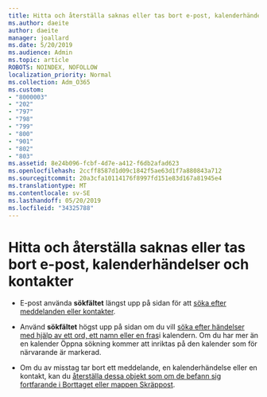 ```yaml
---
title: Hitta och återställa saknas eller tas bort e-post, kalenderhändelser och kontakter
ms.author: daeite
author: daeite
manager: joallard
ms.date: 5/20/2019
ms.audience: Admin
ms.topic: article
ROBOTS: NOINDEX, NOFOLLOW
localization_priority: Normal
ms.collection: Adm_O365
ms.custom:
- "8000003"
- "202"
- "797"
- "798"
- "799"
- "800"
- "901"
- "802"
- "803"
ms.assetid: 8e24b096-fcbf-4d7e-a412-f6db2afad623
ms.openlocfilehash: 2ccff8587d1d09c1842f5ae63d1f7a880843a712
ms.sourcegitcommit: 20a3cfa10114176f8997fd151e83d167a81945e4
ms.translationtype: MT
ms.contentlocale: sv-SE
ms.lasthandoff: 05/20/2019
ms.locfileid: "34325788"
---
```

# <a name="find-and-recover-missing-or-deleted-email-calendar-events-or-contacts"></a>Hitta och återställa saknas eller tas bort e-post, kalenderhändelser och kontakter

- E-post använda **sökfältet** längst upp på sidan för att [söka efter meddelanden eller kontakter](https://support.office.com/article/88108edf-028e-4306-b87e-7400bbb40aa7).
  
- Använd **sökfältet** högst upp på sidan om du vill [söka efter händelser med hjälp av ett ord, ett namn eller en fras](https://support.office.com/article/5bc05289-c84c-4849-95a8-7eac05ed478a)i kalendern. Om du har mer än en kalender Öppna sökning kommer att inriktas på den kalender som för närvarande är markerad.
  
- Om du av misstag tar bort ett meddelande, en kalenderhändelse eller en kontakt, kan du [återställa dessa objekt som om de befann sig fortfarande i Borttaget eller mappen Skräppost](https://support.office.com/article/cf06ab1b-ae0b-418c-a4d9-4e895f83ed50).